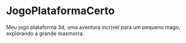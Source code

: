 # JogoPlataformaCerto
Meu jogo plataforma 3d, uma aventura incrivel para um pequeno mago, explorando a grande masmorra.
